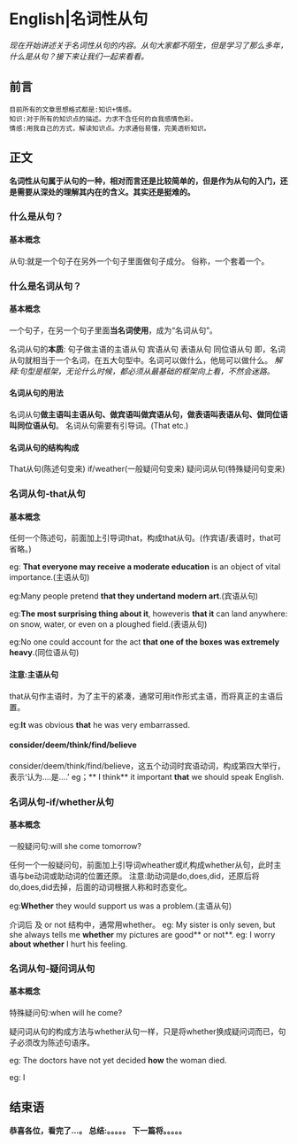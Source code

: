 # English|名词性从句
*现在开始讲述关于名词性从句的内容。从句大家都不陌生，但是学习了那么多年，什么是从句？接下来让我们一起来看看。*

## 前言
    目前所有的文章思想格式都是:知识+情感。
    知识:对于所有的知识点的描述。力求不含任何的自我感情色彩。
    情感:用我自己的方式，解读知识点。力求通俗易懂，完美透析知识。

## 正文
**名词性从句属于从句的一种，相对而言还是比较简单的，但是作为从句的入门，还是需要从深处的理解其内在的含义。其实还是挺难的。**

### 什么是从句？
#### 基本概念
从句:就是一个句子在另外一个句子里面做句子成分。
俗称，一个套着一个。

### 什么是名词从句？
#### 基本概念
一个句子，在另一个句子里面**当名词使用**，成为“名词从句”。

名词从句的**本质**:
    句子做主语的主语从句
    宾语从句
    表语从句
    同位语从句
即，名词从句就相当于一个名词，在五大句型中。名词可以做什么，他局可以做什么。
*解释:句型是框架，无论什么时候，都必须从最基础的框架向上看，不然会迷路。*
    
#### 名词从句的用法
名词从句**做主语叫主语从句、做宾语叫做宾语从句，做表语叫表语从句、做同位语叫同位语从句**。
名词从句需要有引导词。(That etc.)

#### 名词从句的结构构成
That从句(陈述句变来)
if/weather(一般疑问句变来)
疑问词从句(特殊疑问句变来)

### 名词从句-that从句
#### 基本概念
任何一个陈述句，前面加上引导词that，构成that从句。(作宾语/表语时，that可省略。)

eg: **That everyone may receive a moderate education** is an object of vital importance.(主语从句)

eg:Many people pretend **that they undertand modern art**.(宾语从句)

eg:**The most surprising thing about it**, howeveris **that it** can land anywhere: on snow, water, or even on a ploughed field.(表语从句)

eg:No one could account for the act **that one of the boxes was extremely heavy**.(同位语从句)

#### 注意:主语从句
that从句作主语时，为了主干的紧凑，通常可用it作形式主语，而将真正的主语后置。

eg:**It** was obvious **that** he was very embarrassed.


#### consider/deem/think/find/believe
 consider/deem/think/find/believe，这五个动词时宾语动词，构成第四大举行，表示‘认为....是....’
eg；** I think** it important **that** we should speak English.

### 名词从句-if/whether从句
#### 基本概念
一般疑问句:will she come tomorrow?

任何一个一般疑问句，前面加上引导词wheather或if,构成whether从句，此时主语与be动词或助动词的位置还原。
注意:助动词是do,does,did，还原后将do,does,did去掉，后面的动词根据人称和时态变化。

eg:**Whether** they would support us was a problem.(主语从句)


介词后 及 or not 结构中，通常用whether。
eg: My sister is only seven, but she always tells me **whether** my pictures are good** or not**.
eg: I worry **about whether** I hurt his feeling.


### 名词从句-疑问词从句
#### 基本概念
特殊疑问句:when will he come?

疑问词从句的构成方法与whether从句一样，只是将whether换成疑问词而已，句子必须改为陈述句语序。

eg: The doctors have not yet decided **how** the woman died.

eg: I




## 结束语
 **恭喜各位，看完了...。**
**总结:。。。。。**
**下一篇将。。。。。**








